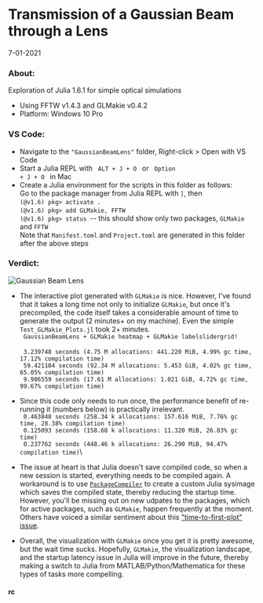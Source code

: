 # Transmission of a Gaussian Beam through a Lens
7-01-2021
### About:
Exploration of Julia 1.6.1 for simple optical simulations
- Using FFTW v1.4.3 and GLMakie v0.4.2
- Platform: Windows 10 Pro

### VS Code:
- Navigate to the <code>"GaussianBeamLens"</code> folder, Right-click > Open with VS Code
- Start a Julia REPL with <code> ALT + J + O </code> or <code> Option + J + O </code> in Mac
- Create a Julia environment for the scripts in this folder as follows:\
  Go to the package manager from Julia REPL with <code>]</code>, then \
    <code>(@v1.6) pkg> activate .</code> \
    <code>(@v1.6) pkg> add GLMakie, FFTW </code>\
    <code>(@v1.6) pkg> status </code>-- this should show only two packages, <code>GLMakie </code> and <code>FFTW</code>\
  Note that <code>Manifest.toml</code> and <code>Project.toml</code> are generated in this folder after the above steps

### Verdict:
![Gaussian Beam Lens](demo/GaussianBeamLens.gif)

  - The interactive plot generated with <code>GLMakie</code> is nice. However, I've found that it takes a long time not only to initialize <code>GLMakie</code>, but once it's precompiled, the code itself takes a considerable amount of time to generate the output (2 minutes+ on my machine). Even the simple <code>Test_GLMakie_Plots.jl</code> took 2+ minutes.\
  <code> GaussianBeamLens + GLMakie heatmap + GLMakie labelslidergrid! </code>\
  <code> 3.239748 seconds (4.75 M allocations: 441.220 MiB, 4.99% gc time, 17.12% compilation time) </code>\
  <code> 59.421104 seconds (92.34 M allocations: 5.453 GiB, 4.02% gc time, 65.05% compilation time) </code>\
  <code> 9.986559 seconds (17.61 M allocations: 1.021 GiB, 4.72% gc time, 99.67% compilation time) </code>

  - Since this code only needs to run once, the performance benefit of re-running it (numbers below) is practically irrelevant.\
  <code> 0.463848 seconds (258.34 k allocations: 157.616 MiB, 7.76% gc time, 28.38% compilation time)</code>\
  <code> 0.125093 seconds (158.68 k allocations: 11.320 MiB, 26.83% gc time)</code>\
  <code> 0.237762 seconds (448.46 k allocations: 26.290 MiB, 94.47% compilation time)</code></code>\

  - The issue at heart is that Julia doesn't save compiled code, so when a new session is started, everything needs to be compiled again. A workaround is to use [<code>PackageCompiler</code>](https://julialang.github.io/PackageCompiler.jl/dev/) to create a custom Julia sysimage which saves the compiled state, thereby reducing the startup time. However, you'll be missing out on new udpates to the packages, which for active packages, such as <code>GLMakie</code>, happen frequently at the moment. Others have voiced a similar sentiment about this ["time-to-first-plot" issue](https://discourse.julialang.org/t/starting-glmakie-takes-very-long/64106).

  - Overall, the visualization with <code>GLMakie</code> once you get it is pretty awesome, but the wait time sucks. Hopefully, <code>GLMakie</code>, the visualization landscape, and the startup latency issue in Julia will improve in the future, thereby making a switch to Julia from MATLAB/Python/Mathematica for these types of tasks more compelling.  


#### rc
